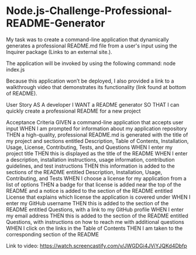 # Node.js-Challenge-Professional-README-Generator

My task was to create a command-line application that dynamically generates a professional README.md file from a user's input using the Inquirer package (Links to an external site.). 

The application will be invoked by using the following command:
node index.js

Because this application won’t be deployed, I also provided a link to a walkthrough video that demonstrates its functionality (link found at bottom of README).

User Story
AS A developer
I WANT a README generator
SO THAT I can quickly create a professional README for a new project

Acceptance Criteria
GIVEN a command-line application that accepts user input
WHEN I am prompted for information about my application repository
THEN a high-quality, professional README.md is generated with the title of my project and sections entitled Description, Table of Contents, Installation, Usage, License, Contributing, Tests, and Questions
WHEN I enter my project title
THEN this is displayed as the title of the README
WHEN I enter a description, installation instructions, usage information, contribution guidelines, and test instructions
THEN this information is added to the sections of the README entitled Description, Installation, Usage, Contributing, and Tests
WHEN I choose a license for my application from a list of options
THEN a badge for that license is added near the top of the README and a notice is added to the section of the README entitled License that explains which license the application is covered under
WHEN I enter my GitHub username
THEN this is added to the section of the README entitled Questions, with a link to my GitHub profile
WHEN I enter my email address
THEN this is added to the section of the README entitled Questions, with instructions on how to reach me with additional questions
WHEN I click on the links in the Table of Contents
THEN I am taken to the corresponding section of the README

Link to video: https://watch.screencastify.com/v/JWGDGi4JViYJQKd4Dbfp

